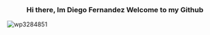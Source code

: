 <br />
<div align="center">
 

  <h3 align="center">Hi there, Im Diego Fernandez Welcome to my Github</h3>


</div>

![wp3284851](https://github.com/fergodie/fergodie/assets/142615772/eb67b6e6-fb27-41d8-a210-62a898181700)

<!--
**fergodie/fergodie** is a ✨ _special_ ✨ repository because its `README.md` (this file) appears on your GitHub profile.

Here are some ideas to get you started:

- 🔭 I’m currently working on ...
- 🌱 I’m currently learning ...
- 👯 I’m looking to collaborate on ...
- 🤔 I’m looking for help with ...
- 💬 Ask me about ...
- 📫 How to reach me: ...
- 😄 Pronouns: ...
- ⚡ Fun fact: ...
-->
